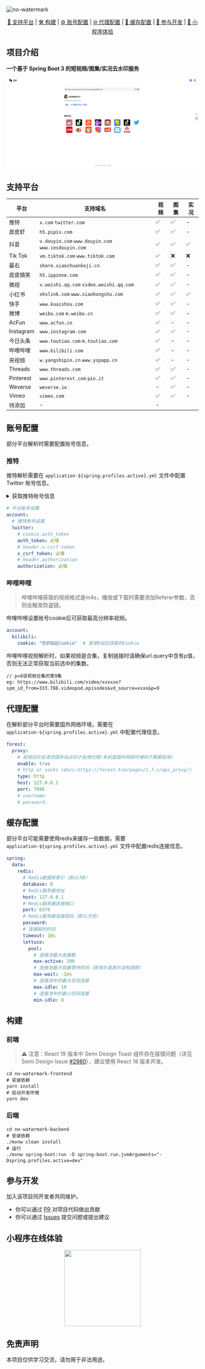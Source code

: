 ![no-watermark](https://socialify.git.ci/LauZzL/no-watermark/image?custom_description=%E5%9F%BA%E4%BA%8E+Spring+Boot+3+%E7%9A%84%E7%9F%AD%E8%A7%86%E9%A2%91%2F%E5%9B%BE%E9%9B%86%E5%8E%BB%E6%B0%B4%E5%8D%B0%E6%9C%8D%E5%8A%A1&custom_language=Spring+Boot&description=1&font=Inter&forks=1&language=1&name=1&owner=1&pattern=Circuit+Board&stargazers=1&theme=Auto)

<p align="center">
<p align="center">
<a href="#支持平台">🎯 支持平台</a> |
<a href="#构建">🛠️ 构建</a> |
<a href="#账号配置">⚙️ 账号配置</a> |
<a href="#代理配置">🌐 代理配置</a> |
<a href="#缓存配置">💾 缓存配置</a> |
<a href="#参与开发">👥 参与开发</a> |
<a href="#小程序在线体验">📱 小程序体验</a>
</p>


## 项目介绍

**一个基于 Spring Boot 3 的短视频/图集/实况去水印服务**

![frontend](/screenshot/preview-frontend.png)



## 支持平台

| 平台      | 支持域名                                            | 视频 | 图集 | 实况 |
| --------- | --------------------------------------------------- | ---- | ---- | ---- |
| 推特      | `x.com` `twitter.com`                               | ✅    | ✅    | -    |
| 皮皮虾    | `h5.pipix.com`                                      | ✅    | ✅    | -    |
| 抖音      | `v.douyin.com` `www.douyin.com` `www.iesdouyin.com` | ✅    | ✅    | ✅    |
| Tik Tok   | `vm.tiktok.com` `www.tiktok.com`                    | ✅    | ❌️    | ❌️    |
| 最右      | `share.xiaochuankeji.cn`                            | ✅    | ✅    | -    |
| 皮皮搞笑  | `h5.ippzone.com`                                    | ✅    | ✅    | -    |
| 微视      | `v.weishi.qq.com` `video.weishi.qq.com`             | ✅    | ✅    | -    |
| 小红书    | `xhslink.com` `www.xiaohongshu.com`                 | ✅    | ✅    | ✅    |
| 快手      | `www.kuaishou.com`                                  | ✅    | ✅    | -    |
| 微博      | `weibo.com` `m.weibo.cn`                            | ✅    | ✅    | -    |
| AcFun     | `www.acfun.cn`                                      | ✅    | -    | -    |
| Instagram | `www.instagram.com`                                 | ✅    | ✅    | -    |
| 今日头条  | `www.toutiao.com`  `m.toutiao.com`                  | ✅    | -    | -    |
| 哔哩哔哩  | `www.bilibili.com`                                  | ✅    | -    | -    |
| 央视频    | `w.yangshipin.cn`  `www.yspapp.cn`                  | ✅    | -    | -    |
| Threads   | `www.threads.com`                                   | ✅    | ✅    | -    |
| Pinterest | `www.pinterest.com` `pin.it`                        | ✅    | ✅    | -    |
| Weverse   | `weverse.io`                                        | -    | ✅    | -    |
| Vimeo     | `vimeo.com`                                         | ✅    | ✅    | -    |
| 待添加    | -                                                   | -    |      |      |

## 账号配置

部分平台解析时需要配置账号信息。

### 推特

推特解析需要在 `application-${spring.profiles.active}.yml` 文件中配置 Twitter 账号信息。

<details>
<summary>获取推特账号信息</summary>

1. 首先需要在浏览器登录Twitter账号。
2. `F12` 或 `Ctrl+Shift+I` 打开开发者工具，选择`Network`标签。
3. `F5` 或 `Ctrl+R` 刷新页面。
4. 在`Network`标签中，`Ctrl+F` 搜索 `live_pipeline/update_subscriptions`。
5. 点击 `live_pipeline/update_subscriptions`，在 `Request Headers` 标签，找到 `x-csrf-token`、`Cookie`、`Authorization` 参数，复制上方yaml中需要的参数值并将其填入配置文件中。

![](/screenshot/tw-1.png)

</details>


```yaml
# 平台账号设置
account:
  # 推特账号设置
  twitter:
    # cookie.auth_token
    auth_token: 必填
    # header.x-csrf-token
    x_csrf_token: 必填
    # header.authorization
    authorization: 必填
```

### 哔哩哔哩

> 哔哩哔哩获取的视频格式是m4s，播放或下载时需要添加Referer参数，否则会触发防盗链。

哔哩哔哩设置账号cookie后可获取最高分辨率视频。

```yaml
account:
  bilibili:
    cookie: "你的B站Cookie"  # 登录B站后获取的Cookie
```

哔哩哔哩视频解析时，如果视频是合集，复制链接时请确保url.query中含有p值，否则无法正常获取当前选中的集数。

```
// p=9该视频合集的第9集
eg: https://www.bilibili.com/video/xxxxxx?spm_id_from=333.788.videopod.episodes&vd_source=xxxx&p=9
```


## 代理配置

在解析部分平台时需要国外网络环境，需要在 `application-${spring.profiles.active}.yml` 中配置代理信息。

```yaml
forest:
  proxy:
    # 启用后仅在请求国外站点时才启用代理(本机是国外网络环境则不需要启用)
    enable: true
    # http or socks (docs:https://forest.kim/pages/1.7.x/api_proxy/)
    type: http
    host: 127.0.0.1
    port: 7890
    # username:
    # password:
```

## 缓存配置

部分平台可能需要使用redis来缓存一些数据，需要 `application-${spring.profiles.active}.yml` 文件中配置redis连接信息。

```yaml
spring:
  data:
    redis:
      # Redis数据库索引（默认为0）
      database: 0
      # Redis服务器地址
      host: 127.0.0.1
      # Redis服务器连接端口
      port: 6379
      # Redis服务器连接密码（默认为空）
      password:
      # 连接超时时间
      timeout: 10s
      lettuce:
        pool:
          # 连接池最大连接数
          max-active: 200
          # 连接池最大阻塞等待时间（使用负值表示没有限制）
          max-wait: -1ms
          # 连接池中的最大空闲连接
          max-idle: 10
          # 连接池中的最小空闲连接
          min-idle: 0
```



## 构建

### 前端

> ⚠️ 注意：React 19 版本中 Semi Design Toast 组件存在报错问题（详见 Semi Design Issue [#2980](https://github.com/DouyinFE/semi-design/issues/2980)），建议使用 React 18 版本开发。

```shell
cd no-watermark-frontend
# 安装依赖
yarn install
# 启动开发环境
yarn dev
```

### 后端

```shell
cd no-watermark-backend
# 安装依赖
./mvnw clean install
# 运行
./mvnw spring-boot:run -D spring-boot.run.jvmArguments="-Dspring.profiles.active=dev"
```



## 参与开发

加入该项目同开发者共同维护。

- 你可以通过 [PR](https://github.com/LauZzL/no-watermark/pulls) 对项目代码做出贡献
- 你可以通过 [Issues](https://github.com/LauZzL/no-watermark/issues) 提交问题或提出建议


## 小程序在线体验

<div align="center" >
<img style="display: block; margin: 0 auto; " src="https://iili.io/FtOBlkX.jpg" width="200" height="200" />
</div>


## 免责声明

本项目仅供学习交流，请勿用于非法用途。